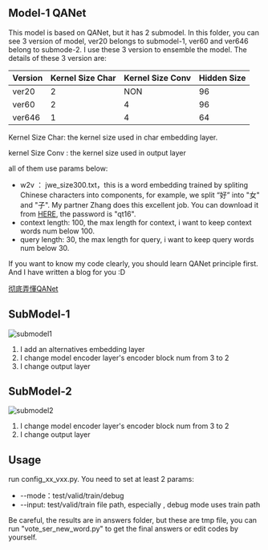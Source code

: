 ## Model-1 QANet
This model is based on QANet, but it has 2 submodel. In this folder, you can see 3 version of model, ver20 belongs to submodel-1, ver60 and ver646 belong to submode-2. I use these 3 version to ensemble the model. The details of these 3 version are:

Version | Kernel Size Char | Kernel Size Conv | Hidden Size
---|---|---|---
ver20| 2 | NON | 96
ver60| 2 | 4 |96
ver646| 1| 4 | 64

Kernel Size Char: the kernel size used in char embedding layer.

kernel Size Conv : the kernel size used in output layer

all of them use params below:
* w2v ： jwe_size300.txt，this is a word embedding trained by spliting Chinese characters into components, for example, we split “好” into "女" and "子". My partner Zhang does this excellent job. You can download it from [HERE](https://pan.baidu.com/s/1eKa7F-OBGQgLSsOaTtJDxg), the password is "qt16".
* context length: 100, the max length for context, i want to keep context words num below 100.
* query length: 30, the max length for query, i want to keep query words num below 30.

If you want to know my code clearly, you should learn QANet principle first.
And I have written a blog for you :D

[彻底弄懂QANet](https://antdlx.com/qanet/)

## SubModel-1
![submodel1](http://cdn.antdlx.com/qa20.png)
1. I add an alternatives embedding layer
2. I change model encoder layer's encoder block num from 3 to 2
3. I change output layer

## SubModel-2
![submodel2](http://cdn.antdlx.com/qa60.png)
1. I change model encoder layer's encoder block num from 3 to 2
2. I change output layer

## Usage
run config_xx_vxx.py. You need to set at least 2 params:
* --mode：test/valid/train/debug
* --input: test/valid/train file path, especially , debug mode uses train path

Be careful, the results are in answers folder, but these are tmp file, you can run "vote_ser_new_word.py" to get the final answers or edit codes by yourself.
